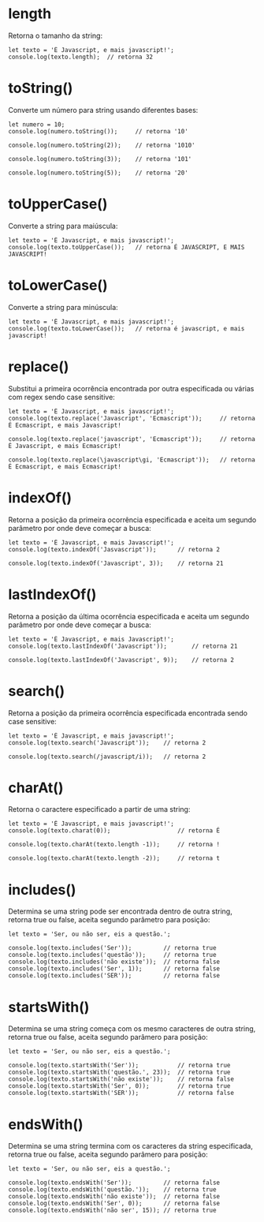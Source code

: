 # length
Retorna o tamanho da string:

    let texto = 'É Javascript, e mais javascript!'; 
    console.log(texto.length);  // retorna 32

# toString()
Converte um número para string usando diferentes bases:

    let numero = 10;
    console.log(numero.toString());     // retorna '10'

    console.log(numero.toString(2));    // retorna '1010'

    console.log(numero.toString(3));    // retorna '101'

    console.log(numero.toString(5));    // retorna '20'

# toUpperCase()
Converte a string para maiúscula:

    let texto = 'É Javascript, e mais javascript!';
    console.log(texto.toUpperCase());   // retorna É JAVASCRIPT, E MAIS JAVASCRIPT!

# toLowerCase()
Converte a string para minúscula:

    let texto = 'É Javascript, e mais javascript!';
    console.log(texto.toLowerCase());   // retorna é javascript, e mais javascript!

# replace()
Substitui a primeira ocorrência encontrada por outra especificada ou várias com regex sendo case sensitive:

    let texto = 'É Javascript, e mais javascript!';
    console.log(texto.replace('Javascript', 'Ecmascript'));     // retorna É Ecmascript, e mais Javascript!

    console.log(texto.replace('javascript', 'Ecmascript'));     // retorna É Javascript, e mais Ecmascript!

    console.log(texto.replace(\javascript\gi, 'Ecmascript'));   // retorna É Ecmascript, e mais Ecmascript!
    
# indexOf()
Retorna a posição da primeira ocorrência especificada e aceita um segundo parâmetro por onde deve começar a busca:

    let texto = 'É Javascript, e mais Javascript!';
    console.log(texto.indexOf('Jasvascript'));      // retorna 2

    console.log(texto.indexOf('Javascript', 3));    // retorna 21 

# lastIndexOf()
Retorna a posição da última ocorrência especificada e aceita um segundo parâmetro por onde deve começar a busca:
    
    let texto = 'É Javascript, e mais Javascript!';
    console.log(texto.lastIndexOf('Javascript'));       // retorna 21

    console.log(texto.lastIndexOf('Javascript', 9));    // retorna 2

# search()
Retorna a posição da primeira ocorrência especificada encontrada sendo case sensitive:

    let texto = 'É Javascript, e mais javascript!';
    console.log(texto.search('Javascript'));    // retorna 2

    console.log(texto.search(/javascript/i));   // retorna 2

# charAt()
Retorna o caractere especificado a partir de uma string:

    let texto = 'É Javascript, e mais javascript!';
    console.log(texto.charat(0));                   // retorna É

    console.log(texto.charAt(texto.length -1));     // retorna !

    console.log(texto.charAt(texto.length -2));     // retorna t

# includes()
Determina se uma string pode ser encontrada dentro de outra string, retorna true ou false, aceita segundo parâmetro para posição:

    let texto = 'Ser, ou não ser, eis a questão.';

    console.log(texto.includes('Ser'));         // retorna true
    console.log(texto.includes('questão'));     // retorna true
    console.log(texto.includes('não existe'));  // retorna false
    console.log(texto.includes('Ser', 1));      // retorna false
    console.log(texto.includes('SER'));         // retorna false
    
# startsWith()
Determina se uma string começa com os mesmo caracteres de outra string, retorna true ou false, aceita segundo parâmero para posição:

    let texto = 'Ser, ou não ser, eis a questão.';

    console.log(texto.startsWith('Ser'));           // retorna true
    console.log(texto.startsWith('questão.', 23));  // retorna true
    console.log(texto.startsWith('não existe'));    // retorna false
    console.log(texto.startsWith('Ser', 0));        // retorna true
    console.log(texto.startsWith('SER'));           // retorna false
    
# endsWith()
Determina se uma string termina com os caracteres da string especificada, retorna true ou false, aceita segundo parâmero para posição:

    let texto = 'Ser, ou não ser, eis a questão.';

    console.log(texto.endsWith('Ser'));         // retorna false
    console.log(texto.endsWith('questão.'));    // retorna true
   	console.log(texto.endsWith('não existe'));  // retorna false
    console.log(texto.endsWith('Ser', 0));      // retorna false
    console.log(texto.endsWith('não ser', 15)); // retorna true
